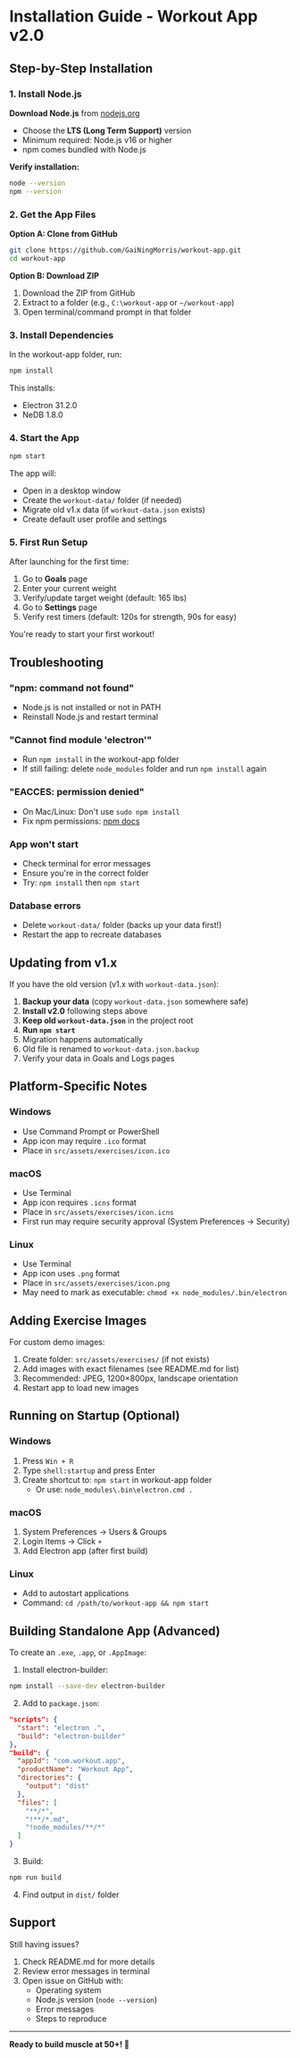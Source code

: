 # Installation Guide - Workout App v2.0

## Step-by-Step Installation

### 1. Install Node.js

**Download Node.js** from [nodejs.org](https://nodejs.org/)
- Choose the **LTS (Long Term Support)** version
- Minimum required: Node.js v16 or higher
- npm comes bundled with Node.js

**Verify installation:**
```bash
node --version
npm --version
```

### 2. Get the App Files

**Option A: Clone from GitHub**
```bash
git clone https://github.com/GaiNingMorris/workout-app.git
cd workout-app
```

**Option B: Download ZIP**
1. Download the ZIP from GitHub
2. Extract to a folder (e.g., `C:\workout-app` or `~/workout-app`)
3. Open terminal/command prompt in that folder

### 3. Install Dependencies

In the workout-app folder, run:
```bash
npm install
```

This installs:
- Electron 31.2.0
- NeDB 1.8.0

### 4. Start the App

```bash
npm start
```

The app will:
- Open in a desktop window
- Create the `workout-data/` folder (if needed)
- Migrate old v1.x data (if `workout-data.json` exists)
- Create default user profile and settings

### 5. First Run Setup

After launching for the first time:

1. Go to **Goals** page
2. Enter your current weight
3. Verify/update target weight (default: 165 lbs)
4. Go to **Settings** page
5. Verify rest timers (default: 120s for strength, 90s for easy)

You're ready to start your first workout!

## Troubleshooting

### "npm: command not found"
- Node.js is not installed or not in PATH
- Reinstall Node.js and restart terminal

### "Cannot find module 'electron'"
- Run `npm install` in the workout-app folder
- If still failing: delete `node_modules` folder and run `npm install` again

### "EACCES: permission denied"
- On Mac/Linux: Don't use `sudo npm install`
- Fix npm permissions: [npm docs](https://docs.npmjs.com/resolving-eacces-permissions-errors-when-installing-packages-globally)

### App won't start
- Check terminal for error messages
- Ensure you're in the correct folder
- Try: `npm install` then `npm start`

### Database errors
- Delete `workout-data/` folder (backs up your data first!)
- Restart the app to recreate databases

## Updating from v1.x

If you have the old version (v1.x with `workout-data.json`):

1. **Backup your data** (copy `workout-data.json` somewhere safe)
2. **Install v2.0** following steps above
3. **Keep old `workout-data.json`** in the project root
4. **Run `npm start`**
5. Migration happens automatically
6. Old file is renamed to `workout-data.json.backup`
7. Verify your data in Goals and Logs pages

## Platform-Specific Notes

### Windows
- Use Command Prompt or PowerShell
- App icon may require `.ico` format
- Place in `src/assets/exercises/icon.ico`

### macOS
- Use Terminal
- App icon requires `.icns` format
- Place in `src/assets/exercises/icon.icns`
- First run may require security approval (System Preferences → Security)

### Linux
- Use Terminal
- App icon uses `.png` format
- Place in `src/assets/exercises/icon.png`
- May need to mark as executable: `chmod +x node_modules/.bin/electron`

## Adding Exercise Images

For custom demo images:

1. Create folder: `src/assets/exercises/` (if not exists)
2. Add images with exact filenames (see README.md for list)
3. Recommended: JPEG, 1200×800px, landscape orientation
4. Restart app to load new images

## Running on Startup (Optional)

### Windows
1. Press `Win + R`
2. Type `shell:startup` and press Enter
3. Create shortcut to: `npm start` in workout-app folder
   - Or use: `node_modules\.bin\electron.cmd .`

### macOS
1. System Preferences → Users & Groups
2. Login Items → Click `+`
3. Add Electron app (after first build)

### Linux
- Add to autostart applications
- Command: `cd /path/to/workout-app && npm start`

## Building Standalone App (Advanced)

To create an `.exe`, `.app`, or `.AppImage`:

1. Install electron-builder:
```bash
npm install --save-dev electron-builder
```

2. Add to `package.json`:
```json
"scripts": {
  "start": "electron .",
  "build": "electron-builder"
},
"build": {
  "appId": "com.workout.app",
  "productName": "Workout App",
  "directories": {
    "output": "dist"
  },
  "files": [
    "**/*",
    "!**/*.md",
    "!node_modules/**/*"
  ]
}
```

3. Build:
```bash
npm run build
```

4. Find output in `dist/` folder

## Support

Still having issues?
1. Check README.md for more details
2. Review error messages in terminal
3. Open issue on GitHub with:
   - Operating system
   - Node.js version (`node --version`)
   - Error messages
   - Steps to reproduce

---

**Ready to build muscle at 50+! 💪**